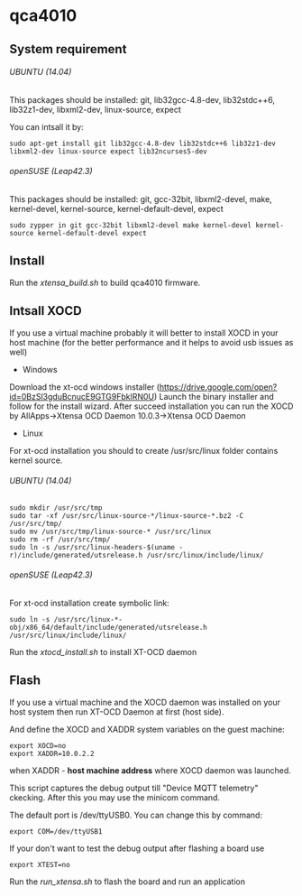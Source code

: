 # qca4010

## System requirement
###### UBUNTU (14.04)

This packages should be installed:
git, lib32gcc-4.8-dev, lib32stdc++6, lib32z1-dev, libxml2-dev, linux-source, expect


You can intsall it by:

```
sudo apt-get install git lib32gcc-4.8-dev lib32stdc++6 lib32z1-dev libxml2-dev linux-source expect lib32ncurses5-dev
```

###### openSUSE (Leap42.3)

This packages should be installed:
git, gcc-32bit, libxml2-devel, make, kernel-devel, kernel-source, kernel-default-devel, expect

```
sudo zypper in git gcc-32bit libxml2-devel make kernel-devel kernel-source kernel-default-devel expect
```

## Install

Run the *xtensa_build.sh* to build qca4010 firmware.


## Intsall XOCD

If you use a virtual machine probably it will better to install XOCD in your host machine (for the better performance and it helps to avoid usb issues as well)

- Windows

Download the xt-ocd windows installer (https://drive.google.com/open?id=0BzSl3gduBcnucE9GTG9FbklRN0U)
Launch the binary installer and follow for the install wizard.
After succeed installation you can run the XOCD by AllApps->Xtensa OCD Daemon 10.0.3->Xtensa OCD Daemon

- Linux

For xt-ocd installation you should to create /usr/src/linux folder contains kernel source.

###### UBUNTU (14.04)

```
sudo mkdir /usr/src/tmp
sudo tar -xf /usr/src/linux-source-*/linux-source-*.bz2 -C /usr/src/tmp/
sudo mv /usr/src/tmp/linux-source-* /usr/src/linux
sudo rm -rf /usr/src/tmp/
sudo ln -s /usr/src/linux-headers-$(uname -r)/include/generated/utsrelease.h /usr/src/linux/include/linux/
```

###### openSUSE (Leap42.3)

For xt-ocd installation create symbolic link:

```
sudo ln -s /usr/src/linux-*-obj/x86_64/default/include/generated/utsrelease.h /usr/src/linux/include/linux/
```

Run the *xtocd_install.sh* to install XT-OCD daemon

## Flash

If you use a virtual machine and the XOCD daemon was installed on your host system then run XT-OCD Daemon at first (host side).

And define the XOCD and XADDR system variables on the guest machine:

```
export XOCD=no
export XADDR=10.0.2.2
```

when XADDR - **host machine address** where XOCD daemon was launched.

This script captures the debug output till "Device MQTT telemetry" ckecking. After this you may use the minicom command.

The default port is /dev/ttyUSB0. You can change this by command: 
```
export COM=/dev/ttyUSB1
```

If your don't want to test the debug output after flashing a board use
```
export XTEST=no
```

Run the *run_xtensa.sh* to flash the board and run an application
